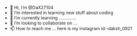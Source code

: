 - 👋 Hi, I’m @DaX27104
- 👀 I’m interested in learning new stuff about coding
- 🌱 I’m currently learning ..............
- 💞️ I’m looking to collaborate on ...
- 📫 How to reach me ...
 here is my instagram id:-daksh_0921 
<!---
DaX27104/DaX27104 is a ✨ special ✨ repository because its `README.md` (this file) appears on your GitHub profile.
You can click the Preview link to take a look at your changes.
--->
